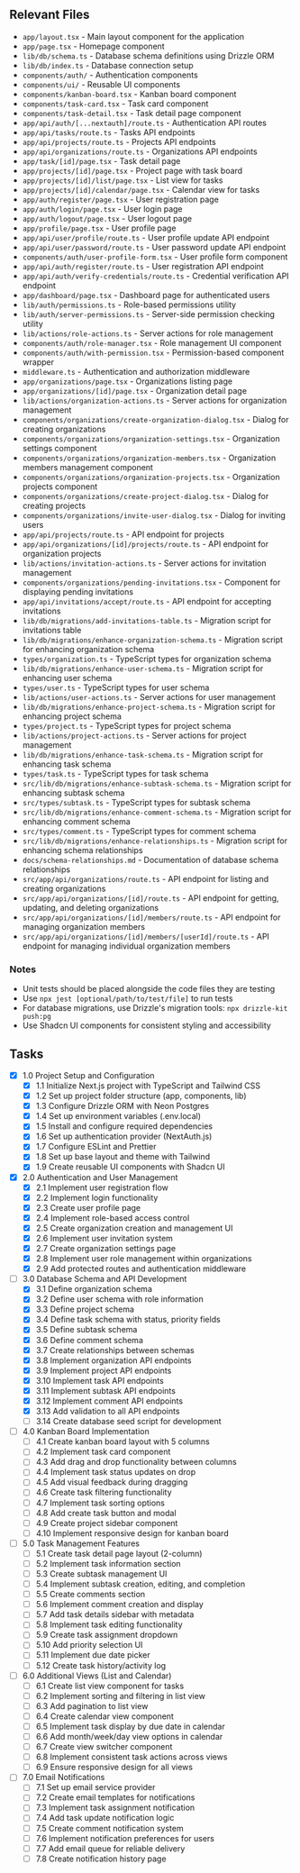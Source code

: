 ## Relevant Files

- `app/layout.tsx` - Main layout component for the application
- `app/page.tsx` - Homepage component
- `lib/db/schema.ts` - Database schema definitions using Drizzle ORM
- `lib/db/index.ts` - Database connection setup
- `components/auth/` - Authentication components
- `components/ui/` - Reusable UI components
- `components/kanban-board.tsx` - Kanban board component
- `components/task-card.tsx` - Task card component
- `components/task-detail.tsx` - Task detail page component
- `app/api/auth/[...nextauth]/route.ts` - Authentication API routes
- `app/api/tasks/route.ts` - Tasks API endpoints
- `app/api/projects/route.ts` - Projects API endpoints
- `app/api/organizations/route.ts` - Organizations API endpoints
- `app/task/[id]/page.tsx` - Task detail page
- `app/projects/[id]/page.tsx` - Project page with task board
- `app/projects/[id]/list/page.tsx` - List view for tasks
- `app/projects/[id]/calendar/page.tsx` - Calendar view for tasks
- `app/auth/register/page.tsx` - User registration page
- `app/auth/login/page.tsx` - User login page
- `app/auth/logout/page.tsx` - User logout page
- `app/profile/page.tsx` - User profile page
- `app/api/user/profile/route.ts` - User profile update API endpoint
- `app/api/user/password/route.ts` - User password update API endpoint
- `components/auth/user-profile-form.tsx` - User profile form component
- `app/api/auth/register/route.ts` - User registration API endpoint
- `app/api/auth/verify-credentials/route.ts` - Credential verification API endpoint
- `app/dashboard/page.tsx` - Dashboard page for authenticated users
- `lib/auth/permissions.ts` - Role-based permissions utility
- `lib/auth/server-permissions.ts` - Server-side permission checking utility
- `lib/actions/role-actions.ts` - Server actions for role management
- `components/auth/role-manager.tsx` - Role management UI component
- `components/auth/with-permission.tsx` - Permission-based component wrapper
- `middleware.ts` - Authentication and authorization middleware
- `app/organizations/page.tsx` - Organizations listing page
- `app/organizations/[id]/page.tsx` - Organization detail page
- `lib/actions/organization-actions.ts` - Server actions for organization management
- `components/organizations/create-organization-dialog.tsx` - Dialog for creating organizations
- `components/organizations/organization-settings.tsx` - Organization settings component
- `components/organizations/organization-members.tsx` - Organization members management component
- `components/organizations/organization-projects.tsx` - Organization projects component
- `components/organizations/create-project-dialog.tsx` - Dialog for creating projects
- `components/organizations/invite-user-dialog.tsx` - Dialog for inviting users
- `app/api/projects/route.ts` - API endpoint for projects
- `app/api/organizations/[id]/projects/route.ts` - API endpoint for organization projects
- `lib/actions/invitation-actions.ts` - Server actions for invitation management
- `components/organizations/pending-invitations.tsx` - Component for displaying pending invitations
- `app/api/invitations/accept/route.ts` - API endpoint for accepting invitations
- `lib/db/migrations/add-invitations-table.ts` - Migration script for invitations table
- `lib/db/migrations/enhance-organization-schema.ts` - Migration script for enhancing organization schema
- `types/organization.ts` - TypeScript types for organization schema
- `lib/db/migrations/enhance-user-schema.ts` - Migration script for enhancing user schema
- `types/user.ts` - TypeScript types for user schema
- `lib/actions/user-actions.ts` - Server actions for user management
- `lib/db/migrations/enhance-project-schema.ts` - Migration script for enhancing project schema
- `types/project.ts` - TypeScript types for project schema
- `lib/actions/project-actions.ts` - Server actions for project management
- `lib/db/migrations/enhance-task-schema.ts` - Migration script for enhancing task schema
- `types/task.ts` - TypeScript types for task schema
- `src/lib/db/migrations/enhance-subtask-schema.ts` - Migration script for enhancing subtask schema
- `src/types/subtask.ts` - TypeScript types for subtask schema
- `src/lib/db/migrations/enhance-comment-schema.ts` - Migration script for enhancing comment schema
- `src/types/comment.ts` - TypeScript types for comment schema
- `src/lib/db/migrations/enhance-relationships.ts` - Migration script for enhancing schema relationships
- `docs/schema-relationships.md` - Documentation of database schema relationships
- `src/app/api/organizations/route.ts` - API endpoint for listing and creating organizations
- `src/app/api/organizations/[id]/route.ts` - API endpoint for getting, updating, and deleting organizations
- `src/app/api/organizations/[id]/members/route.ts` - API endpoint for managing organization members
- `src/app/api/organizations/[id]/members/[userId]/route.ts` - API endpoint for managing individual organization members

### Notes

- Unit tests should be placed alongside the code files they are testing
- Use `npx jest [optional/path/to/test/file]` to run tests
- For database migrations, use Drizzle's migration tools: `npx drizzle-kit push:pg`
- Use Shadcn UI components for consistent styling and accessibility

## Tasks

- [x] 1.0 Project Setup and Configuration
  - [x] 1.1 Initialize Next.js project with TypeScript and Tailwind CSS
  - [x] 1.2 Set up project folder structure (app, components, lib)
  - [x] 1.3 Configure Drizzle ORM with Neon Postgres
  - [x] 1.4 Set up environment variables (.env.local)
  - [x] 1.5 Install and configure required dependencies
  - [x] 1.6 Set up authentication provider (NextAuth.js)
  - [x] 1.7 Configure ESLint and Prettier
  - [x] 1.8 Set up base layout and theme with Tailwind
  - [x] 1.9 Create reusable UI components with Shadcn UI

- [x] 2.0 Authentication and User Management
  - [x] 2.1 Implement user registration flow
  - [x] 2.2 Implement login functionality
  - [x] 2.3 Create user profile page
  - [x] 2.4 Implement role-based access control
  - [x] 2.5 Create organization creation and management UI
  - [x] 2.6 Implement user invitation system
  - [x] 2.7 Create organization settings page
  - [x] 2.8 Implement user role management within organizations
  - [x] 2.9 Add protected routes and authentication middleware

- [ ] 3.0 Database Schema and API Development
  - [x] 3.1 Define organization schema
  - [x] 3.2 Define user schema with role information
  - [x] 3.3 Define project schema
  - [x] 3.4 Define task schema with status, priority fields
  - [x] 3.5 Define subtask schema
  - [x] 3.6 Define comment schema
  - [x] 3.7 Create relationships between schemas
  - [x] 3.8 Implement organization API endpoints
  - [x] 3.9 Implement project API endpoints
  - [x] 3.10 Implement task API endpoints
  - [x] 3.11 Implement subtask API endpoints
  - [x] 3.12 Implement comment API endpoints
  - [x] 3.13 Add validation to all API endpoints
  - [ ] 3.14 Create database seed script for development

- [ ] 4.0 Kanban Board Implementation
  - [ ] 4.1 Create kanban board layout with 5 columns
  - [ ] 4.2 Implement task card component
  - [ ] 4.3 Add drag and drop functionality between columns
  - [ ] 4.4 Implement task status updates on drop
  - [ ] 4.5 Add visual feedback during dragging
  - [ ] 4.6 Create task filtering functionality
  - [ ] 4.7 Implement task sorting options
  - [ ] 4.8 Add create task button and modal
  - [ ] 4.9 Create project sidebar component
  - [ ] 4.10 Implement responsive design for kanban board

- [ ] 5.0 Task Management Features
  - [ ] 5.1 Create task detail page layout (2-column)
  - [ ] 5.2 Implement task information section
  - [ ] 5.3 Create subtask management UI
  - [ ] 5.4 Implement subtask creation, editing, and completion
  - [ ] 5.5 Create comments section
  - [ ] 5.6 Implement comment creation and display
  - [ ] 5.7 Add task details sidebar with metadata
  - [ ] 5.8 Implement task editing functionality
  - [ ] 5.9 Create task assignment dropdown
  - [ ] 5.10 Add priority selection UI
  - [ ] 5.11 Implement due date picker
  - [ ] 5.12 Create task history/activity log

- [ ] 6.0 Additional Views (List and Calendar)
  - [ ] 6.1 Create list view component for tasks
  - [ ] 6.2 Implement sorting and filtering in list view
  - [ ] 6.3 Add pagination to list view
  - [ ] 6.4 Create calendar view component
  - [ ] 6.5 Implement task display by due date in calendar
  - [ ] 6.6 Add month/week/day view options in calendar
  - [ ] 6.7 Create view switcher component
  - [ ] 6.8 Implement consistent task actions across views
  - [ ] 6.9 Ensure responsive design for all views

- [ ] 7.0 Email Notifications
  - [ ] 7.1 Set up email service provider
  - [ ] 7.2 Create email templates for notifications
  - [ ] 7.3 Implement task assignment notification
  - [ ] 7.4 Add task update notification logic
  - [ ] 7.5 Create comment notification system
  - [ ] 7.6 Implement notification preferences for users
  - [ ] 7.7 Add email queue for reliable delivery
  - [ ] 7.8 Create notification history page 